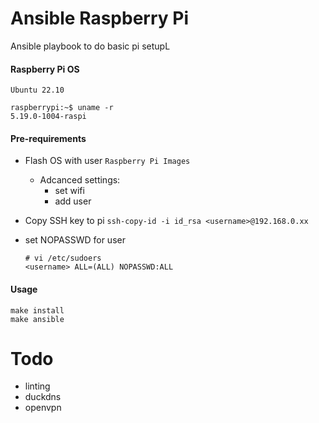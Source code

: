 # Ansible Raspberry Pi

Ansible playbook to do basic pi setupL

#### Raspberry Pi OS
    Ubuntu 22.10

    raspberrypi:~$ uname -r
    5.19.0-1004-raspi

#### Pre-requirements
- Flash OS with user `Raspberry Pi Images` 
  - Adcanced settings:
    - set wifi 
    - add user
- Copy SSH key to pi `ssh-copy-id -i id_rsa <username>@192.168.0.xx`
- set NOPASSWD for user
      
      # vi /etc/sudoers
      <username> ALL=(ALL) NOPASSWD:ALL


#### Usage

    make install
    make ansible

# Todo
- linting
- duckdns
- openvpn